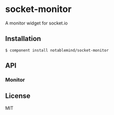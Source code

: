 
# socket-monitor

  A monitor widget for socket.io

## Installation

    $ component install notablemind/socket-monitor

## API

### Monitor
   

## License

  MIT
